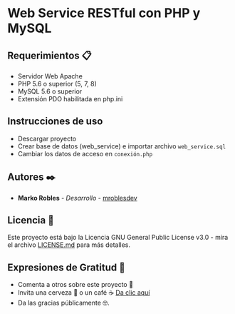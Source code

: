 # Web Service RESTful con PHP y MySQL

## Requerimientos 📋
- Servidor Web Apache
- PHP 5.6 o superior (5, 7, 8)
- MySQL 5.6 o superior
- Extensión PDO habilitada en php.ini

## Instrucciones de uso
- Descargar proyecto
- Crear base de datos (web_service) e importar archivo ```web_service.sql```
- Cambiar los datos de acceso en ```conexión.php```

## Autores ✒️
- **Marko Robles** - *Desarrollo* - [mroblesdev](https://github.com/mroblesdev)

## Licencia 📄

Este proyecto está bajo la Licencia GNU General Public License v3.0 - mira el archivo [LICENSE.md](LICENSE.md) para más detalles.

## Expresiones de Gratitud 🎁

* Comenta a otros sobre este proyecto 📢
* Invita una cerveza 🍺 o un café ☕ [Da clic aquí](https://www.paypal.com/paypalme/markorobles?locale.x=es_XC.) 
* Da las gracias públicamente 🤓.
